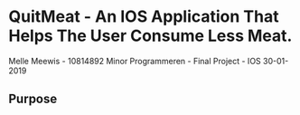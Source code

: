 # QuitMeat - An IOS Application That Helps The User Consume Less Meat.
Melle Meewis - 10814892
Minor Programmeren - Final Project - IOS
30-01-2019

## Purpose
